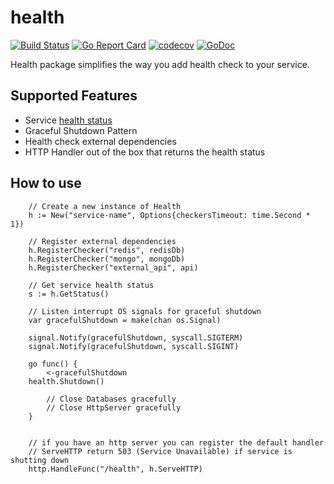 # health

[![Build Status](https://travis-ci.org/Talento90/health.svg?branch=master)](https://travis-ci.org/Talento90/health) [![Go Report Card](https://goreportcard.com/badge/github.com/Talento90/health)](https://goreportcard.com/report/github.com/Talento90/health) [![codecov](https://codecov.io/gh/Talento90/health/branch/master/graph/badge.svg)](https://codecov.io/gh/Talento90/health)
[![GoDoc](https://godoc.org/github.com/Talento90/health?status.svg)](https://godoc.org/github.com/Talento90/health)

Health package simplifies the way you add health check to your service.

## Supported Features

- Service [health status](https://godoc.org/github.com/Talento90/health#Status)
- Graceful Shutdown Pattern
- Health check external dependencies
- HTTP Handler out of the box that returns the health status

## How to use

```
    // Create a new instance of Health
    h := New("service-name", Options{checkersTimeout: time.Second * 1})

    // Register external dependencies	
    h.RegisterChecker("redis", redisDb)
    h.RegisterChecker("mongo", mongoDb)
    h.RegisterChecker("external_api", api)
	
    // Get service health status
    s := h.GetStatus()

    // Listen interrupt OS signals for graceful shutdown
    var gracefulShutdown = make(chan os.Signal)
    
    signal.Notify(gracefulShutdown, syscall.SIGTERM)
    signal.Notify(gracefulShutdown, syscall.SIGINT)

    go func() {
    	<-gracefulShutdown
	health.Shutdown()

        // Close Databases gracefully        
        // Close HttpServer gracefully
    }


    // if you have an http server you can register the default handler
    // ServeHTTP return 503 (Service Unavailable) if service is shutting down
    http.HandleFunc("/health", h.ServeHTTP)
```
